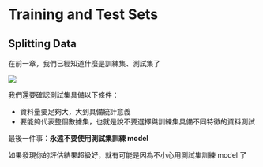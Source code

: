 # Training and Test Sets

## Splitting Data

在前一章，我們已經知道什麼是訓練集、測試集了

![](https://developers.google.com/machine-learning/crash-course/images/PartitionTwoSets.svg?authuser=1&refresh=1)

我們還要確認測試集具備以下條件：

* 資料量要足夠大，大到具備統計意義
* 要能夠代表整個數據集，也就是說不要選擇與訓練集具備不同特徵的資料測試

最後一件事：**永遠不要使用測試集訓練 model**

如果發現你的評估結果超級好，就有可能是因為不小心用測試集訓練 model 了